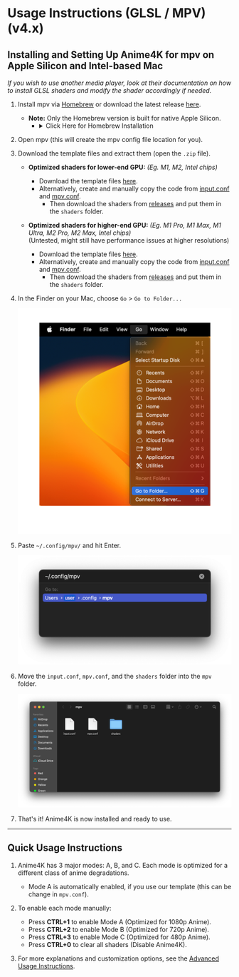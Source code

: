 # Usage Instructions (GLSL / MPV) (v4.x)

## Installing and Setting Up Anime4K for mpv on Apple Silicon and Intel-based Mac

*If you wish to use another media player, look at their documentation on how to install GLSL shaders and modify the shader accordingly if needed.*

1. Install mpv via [Homebrew](https://formulae.brew.sh/formula/mpv) or download the latest release [here](https://laboratory.stolendata.net/~djinn/mpv_osx/mpv-latest.tar.gz).
    - **Note:** Only the Homebrew version is built for native Apple Silicon.
      - <details>
        <summary>Click Here for Homebrew Installation</summary>
        1. If Homebrew is not installed, follow the instructions at https://brew.sh to install it.<br>
        2. Keep the terminal window open and follow the instructions under "Next steps" to add Homebrew to your PATH.<br>
        3. Follow the instructions at https://formulae.brew.sh/formula/mpv to install mpv.
        </details>

2. Open mpv (this will create the mpv config file location for you).

3. Download the template files and extract them (open the `.zip` file).

    - **Optimized shaders for lower-end GPU:** *(Eg. M1, M2, Intel chips)*
        - Download the template files [here](https://github.com/Tama47/Anime4K/releases/download/v4.0.1/GLSL_Mac_Linux_Low-end.zip).
        - Alternatively, create and manually copy the code from [input.conf](Template/GLSL_Mac_Linux_Low-end/input.conf) and [mpv.conf](Template/GLSL_Mac_Linux_Low-end/mpv.conf).
          - Then download the shaders from [releases](https://github.com/bloc97/Anime4K/releases) and put them in the `shaders` folder.

    - **Optimized shaders for higher-end GPU:** *(Eg. M1 Pro, M1 Max, M1 Ultra, M2 Pro, M2 Max, Intel chips)*  
      (Untested, might still have performance issues at higher resolutions)
        - Download the template files [here](https://github.com/Tama47/Anime4K/releases/download/v4.0.1/GLSL_Mac_Linux_High-end.zip).
        - Alternatively, create and manually copy the code from [input.conf](Template/GLSL_Mac_Linux_High-end/input.conf) and [mpv.conf](Template/GLSL_Mac_Linux_High-end/mpv.conf).
          - Then download the shaders from [releases](https://github.com/bloc97/Anime4K/releases) and put them in the `shaders` folder.

4. In the Finder on your Mac, choose `Go` > `Go to Folder...`
   
   <img width="500" src="Screenshots/Mac/Finder.png">

5. Paste `~/.config/mpv/` and hit Enter.
   
   <img width="500" src="Screenshots/Mac/mpv/location.png">

6. Move the `input.conf`, `mpv.conf`, and the `shaders` folder into the `mpv` folder.

   <img width="800" src="Screenshots/Mac/mpv/config.png">

7. That's it! Anime4K is now installed and ready to use.

____
## Quick Usage Instructions

1. Anime4K has 3 major modes: A, B, and C. Each mode is optimized for a different class of anime degradations.
    - Mode A is automatically enabled, if you use our template (this can be change in `mpv.conf`).

2. To enable each mode manually:
    - Press **CTRL+1** to enable Mode A (Optimized for 1080p Anime).
    - Press **CTRL+2** to enable Mode B (Optimized for 720p Anime).
    - Press **CTRL+3** to enable Mode C (Optimized for 480p Anime).
    - Press **CTRL+0** to clear all shaders (Disable Anime4K).
    
3. For more explanations and customization options, see the [Advanced Usage Instructions](GLSL_Instructions_Advanced.md#advanced-usage-instructions-glsl--mpv-v4x).
